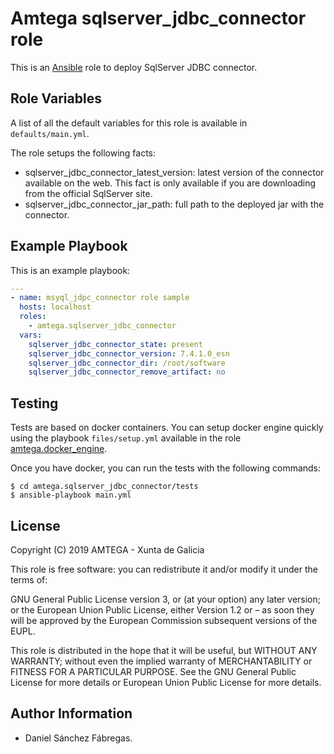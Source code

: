 # Amtega sqlserver_jdbc_connector role

This is an [Ansible](http://www.ansible.com) role to deploy SqlServer JDBC connector.

## Role Variables

A list of all the default variables for this role is available in `defaults/main.yml`.

The role setups the following facts:

- sqlserver_jdbc_connector_latest_version: latest version of the connector available on the web. This fact is only available if you are downloading from the official SqlServer site.
- sqlserver_jdbc_connector_jar_path: full path to the deployed jar with the connector.


## Example Playbook

This is an example playbook:

``` yaml
---
- name: msyql_jdpc_connector role sample
  hosts: localhost
  roles:  
    - amtega.sqlserver_jdbc_connector
  vars:
    sqlserver_jdbc_connector_state: present
    sqlserver_jdbc_connector_version: 7.4.1.0_esn
    sqlserver_jdbc_connector_dir: /root/software    
    sqlserver_jdbc_connector_remove_artifact: no
```

## Testing

Tests are based on docker containers. You can setup docker engine quickly using the playbook `files/setup.yml` available in the role [amtega.docker_engine](https://galaxy.ansible.com/amtega/docker_engine).

Once you have docker, you can run the tests with the following commands:

```shell
$ cd amtega.sqlserver_jdbc_connector/tests
$ ansible-playbook main.yml
```

## License

Copyright (C) 2019 AMTEGA - Xunta de Galicia

This role is free software: you can redistribute it and/or modify it under the terms of:

GNU General Public License version 3, or (at your option) any later version; or the European Union Public License, either Version 1.2 or – as soon they will be approved by the European Commission ­subsequent versions of the EUPL.

This role is distributed in the hope that it will be useful, but WITHOUT ANY WARRANTY; without even the implied warranty of MERCHANTABILITY or FITNESS FOR A PARTICULAR PURPOSE.  See the GNU General Public License for more details or European Union Public License for more details.

## Author Information

- Daniel Sánchez Fábregas.
